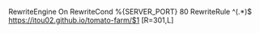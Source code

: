 
RewriteEngine On
RewriteCond %{SERVER_PORT} 80
RewriteRule ^(.*)$ https://itou02.github.io/tomato-farm/$1 [R=301,L]
